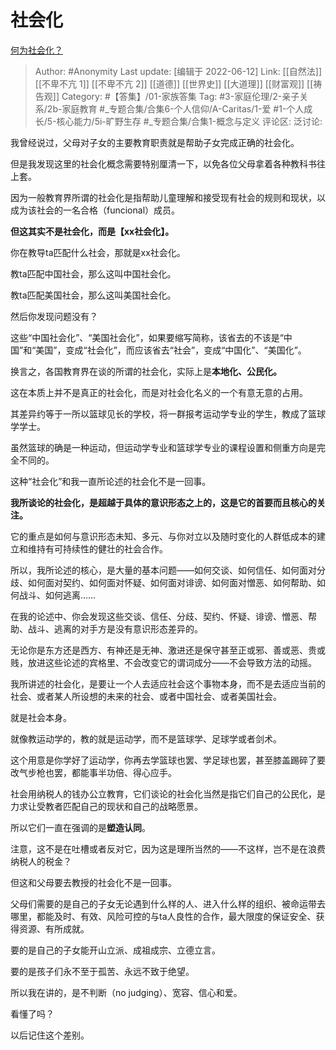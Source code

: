 # 社会化
[何为社会化？](https://www.zhihu.com/question/21789164/answer/2524848159)

> Author: #Anonymity
> Last update: [编辑于 2022-06-12]
> Link: [[自然法]] [[不卑不亢 1]] [[不卑不亢 2]] [[道德]] [[世界史]] [[大道理]] [[财富观]] [[祷告观]]
> Category: #【答集】/01-家族答集
> Tag:  #3-家庭伦理/2-亲子关系/2b-家庭教育 #_专题合集/合集6-个人信仰/A-Caritas/1-爱 #1-个人成长/5-核心能力/5i-旷野生存 #_专题合集/合集1-概念与定义
> 评论区:
> 泛讨论:

我曾经说过，父母对子女的主要教育职责就是帮助子女完成正确的社会化。

但是我发现这里的社会化概念需要特别厘清一下，以免各位父母拿着各种教科书往上套。

因为一般教育界所谓的社会化是指帮助儿童理解和接受现有社会的规则和现状，以成为该社会的一名合格（funcional）成员。

**但这其实不是社会化，而是【xx社会化】。**

你在教导ta匹配什么社会，那就是xx社会化。

教ta匹配中国社会，那么这叫中国社会化。

教ta匹配美国社会，那么这叫美国社会化。

然后你发现问题没有？

这些“中国社会化”、“美国社会化”，如果要缩写简称，该省去的不该是“中国”和“美国”，变成“社会化”，而应该省去“社会”，变成“中国化”、“美国化”。

换言之，各国教育界在谈的所谓的社会化，实际上是**本地化、公民化。**

这在本质上并不是真正的社会化，而是对社会化名义的一个有意无意的占用。

其差异约等于一所以篮球见长的学校，将一群报考运动学专业的学生，教成了篮球学学士。

虽然篮球的确是一种运动，但运动学专业和篮球学专业的课程设置和侧重方向是完全不同的。

这种“社会化”和我一直所论述的社会化不是一回事。

**我所谈论的社会化，是超越于具体的意识形态之上的，这是它的首要而且核心的关注。**

它的重点是如何与意识形态未知、多元、与你对立以及随时变化的人群低成本的建立和维持有可持续性的健壮的社会合作。

所以，我所论述的核心，是大量的基本问题——如何交谈、如何信任、如何面对分歧、如何面对契约、如何面对怀疑、如何面对诽谤、如何面对憎恶、如何帮助、如何战斗、如何逃离……

在我的论述中、你会发现这些交谈、信任、分歧、契约、怀疑、诽谤、憎恶、帮助、战斗、逃离的对手方是没有意识形态差异的。

无论你是东方还是西方、有神还是无神、激进还是保守甚至正或邪、善或恶、贵或贱，放进这些论述的宾格里、不会改变它的谓词成分——不会导致方法的动摇。

我所讲述的社会化，是要让一个人去适应社会这个事物本身，而不是去适应当前的社会、或者某人所设想的未来的社会、或者中国社会、或者美国社会。

就是社会本身。

就像教运动学的，教的就是运动学，而不是篮球学、足球学或者剑术。

这个用意是你学好了运动学，你再去学篮球也罢、学足球也罢，甚至膝盖踢碎了要改气步枪也罢，都能事半功倍、得心应手。

社会用纳税人的钱办公立教育，它们谈论的社会化当然是指它们自己的公民化，是力求让受教者匹配自己的现状和自己的战略愿景。

所以它们一直在强调的是**塑造认同**。

注意，这不是在吐槽或者反对它，因为这是理所当然的——不这样，岂不是在浪费纳税人的税金？

但这和父母要去教授的社会化不是一回事。

父母们需要的是自己的子女无论遇到什么样的人、进入什么样的组织、被命运带去哪里，都能及时、有效、风险可控的与ta人良性的合作，最大限度的保证安全、获得资源、有所成就。

要的是自己的子女能开山立派、成祖成宗、立德立言。

要的是孩子们永不至于孤苦、永远不致于绝望。

所以我在讲的，是不判断（no judging）、宽容、信心和爱。

看懂了吗？

以后记住这个差别。
